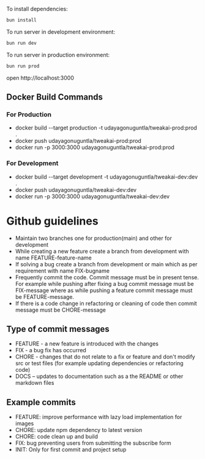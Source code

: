To install dependencies:
```sh
bun install
```

To run server in development environment:
```sh
bun run dev
```

To run server in production environment:
```sh
bun run prod
```

open http://localhost:3000

## Docker Build Commands
### For Production
- docker build --target production -t udayagonuguntla/tweakai-prod:prod .
- docker push udayagonuguntla/tweakai-prod:prod
- docker run -p 3000:3000 udayagonuguntla/tweakai-prod:prod
### For Development
- docker build --target development -t udayagonuguntla/tweakai-dev:dev .
- docker push udayagonuguntla/tweakai-dev:dev
- docker run -p 3000:3000 udayagonuguntla/tweakai-dev:dev 

# Github guidelines
- Maintain two branches one for production(main) and other for development
- While creating a new feature create a branch from development with name FEATURE-feature-name
- If solving a bug create a branch from development or main which as per requirement with name FIX-bugname
- Frequently commit the code. Commit message must be in present tense. For example while pushing after fixing a bug commit message must be FIX-message where as while pushing a feature commit message must be FEATURE-message.
- If there is a code change in refactoring or cleaning of code then commit message must be CHORE-message
## Type of commit messages
- FEATURE - a new feature is introduced with the changes
- FIX - a bug fix has occurred
- CHORE - changes that do not relate to a fix or feature and don't modify src or test files (for example updating dependencies or refactoring code)
- DOCS – updates to documentation such as a the README or other markdown files

## Example commits
- FEATURE: improve performance with lazy load implementation for images
- CHORE: update npm dependency to latest version
- CHORE: code clean up and build 
- FIX: bug preventing users from submitting the subscribe form
- INIT: Only for first commit and project setup